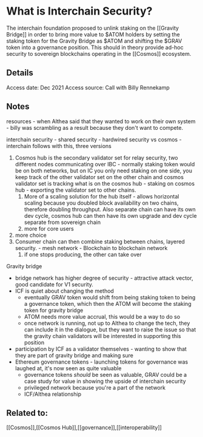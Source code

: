 # What is Interchain Security?

The interchain foundation proposed to unlink staking on the [[Gravity Bridge]] in order to bring more value to $ATOM holders by setting the staking token for the Gravity Bridge as $ATOM and shifting the $GRAV token into a governance position. This should in theory provide ad-hoc security to sovereign blockchains operating in the [[Cosmos]] ecosystem.

## Details
Access date: Dec 2021
Access source: Call with Billy Rennekamp

## Notes

resources - when Althea said that they wanted to work on their own system - billy was scrambling as a result because they don't want to compete.

interchain security - shared security - hardwired security vs cosmos - interchain follows with this, three versions

1. Cosmos hub is the secondary validator set for relay security, two different nodes communicating over IBC - normally staking token would be on both networks, but on IC you only need staking on one side, you keep track of the other validator set on the other chain and cosmos validator set is tracking what is on the cosmos hub - staking on cosmos hub - exporting the validator set to other chains.
	1. More of a scaling solution for the hub itself - allows horizontal scaling because you doubled block availability on two chains, therefore doubling throughput. Also separate chain can have its own dev cycle, cosmos hub can then have its own upgrade and dev cycle separate from sovereign chain
	2. more for core users
2. more choice
3. Consumer chain can then combine staking between chains, layered security. - mesh network - Blockchain to blockchain network
	1. if one stops producing, the other can take over

Gravity bridge
- bridge network has higher degree of security - attractive attack vector, good candidate for V1 security.
- ICF is quiet about changing the method
	- eventually GRAV token would shift from being staking token to being a governance token, which then the ATOM will become the staking token for gravity bridge
	- ATOM needs more value accrual, this would be a way to do so
	- once network is running, not up to Althea to change the tech, they can include it in the dialogue, but they want to raise the issue so that the gravity chain validators will be interested in supporting this position
- participation by ICF as a validator themselves - wanting to show that they are part of gravity bridge and making sure 
- Ethereum governance tokens - launching tokens for governance was laughed at, it's now seen as quite valuable
	- governance tokens *should* be seen as valuable, GRAV could be a case study for value in showing the upside of interchain security
	- privileged network because you're a part of the network
	- ICF/Althea relationship
## Related to:
[[Cosmos]],[[Cosmos Hub]],[[governance]],[[interoperability]]